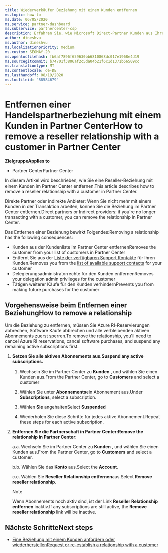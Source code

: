 ```yaml
---
title: Wiederverkäufer Beziehung mit einem Kunden entfernen
ms.topic: how-to
ms.date: 06/05/2020
ms.service: partner-dashboard
ms.subservice: partnercenter-csp
description: Erfahren Sie, wie Microsoft Direct-Partner Kunden aus Ihrer Liste entfernen, Delegierte Administratorrechte entfernen und die Unterstützung für einen Kunden nicht mehr unterstützen oder erwerben können.
author: dineshvu
ms.author: dineshvu
ms.localizationpriority: medium
ms.custom: SEOMAY.20
ms.openlocfilehash: fb6af7896f659630bb6810868dc017e1968e4d19
ms.sourcegitcommit: b74701f3806af2c5da04b21f6c1d1371b56509cc
ms.translationtype: MT
ms.contentlocale: de-DE
ms.lasthandoff: 08/19/2020
ms.locfileid: "88584679"
---
```

# <a name="how-to-remove-a-reseller-relationship-with-a-customer-in-partner-center"></a><span data-ttu-id="7fb92-103">Entfernen einer Handelspartnerbeziehung mit einem Kunden in Partner Center</span><span class="sxs-lookup"><span data-stu-id="7fb92-103">How to remove a reseller relationship with a customer in Partner Center</span></span>

<span data-ttu-id="7fb92-104">**Zielgruppe**</span><span class="sxs-lookup"><span data-stu-id="7fb92-104">**Applies to**</span></span>

- <span data-ttu-id="7fb92-105">Partner Center</span><span class="sxs-lookup"><span data-stu-id="7fb92-105">Partner Center</span></span>

<span data-ttu-id="7fb92-106">In diesem Artikel wird beschrieben, wie Sie eine Reseller-Beziehung mit einem Kunden im Partner Center entfernen.</span><span class="sxs-lookup"><span data-stu-id="7fb92-106">This article describes how to remove a reseller relationship with a customer in Partner Center.</span></span>

<span data-ttu-id="7fb92-107">Direkte Partner oder indirekte Anbieter: Wenn Sie nicht mehr mit einem Kunden in der Transaktion arbeiten, können Sie die Beziehung im Partner Center entfernen.</span><span class="sxs-lookup"><span data-stu-id="7fb92-107">Direct partners or Indirect providers: if you're no longer transacting with a customer, you can remove the relationship in Partner Center.</span></span>

<span data-ttu-id="7fb92-108">Das Entfernen einer Beziehung bewirkt Folgendes:</span><span class="sxs-lookup"><span data-stu-id="7fb92-108">Removing a relationship has the following consequences:</span></span>

- <span data-ttu-id="7fb92-109">Kunden aus der Kundenliste im Partner Center entfernen</span><span class="sxs-lookup"><span data-stu-id="7fb92-109">Removes the customer from your list of customers in Partner Center</span></span>
- <span data-ttu-id="7fb92-110">Entfernt Sie aus der [Liste der verfügbaren Support Kontakte](assign-support-contacts.md) für Ihren Kunden.</span><span class="sxs-lookup"><span data-stu-id="7fb92-110">Removes you from the [list of available support contacts](assign-support-contacts.md) for your customer</span></span>
- <span data-ttu-id="7fb92-111">Delegierungsadministratorrechte für den Kunden entfernen</span><span class="sxs-lookup"><span data-stu-id="7fb92-111">Removes your delegation admin privileges for the customer</span></span>
- <span data-ttu-id="7fb92-112">Tätigen weiterer Käufe für den Kunden verhindern</span><span class="sxs-lookup"><span data-stu-id="7fb92-112">Prevents you from making future purchases for the customer</span></span>

## <a name="how-to-remove-a-relationship"></a><span data-ttu-id="7fb92-113">Vorgehensweise beim Entfernen einer Beziehung</span><span class="sxs-lookup"><span data-stu-id="7fb92-113">How to remove a relationship</span></span>

<span data-ttu-id="7fb92-114">Um die Beziehung zu entfernen, müssen Sie Azure RI-Reservierungen abbrechen, Software Käufe abbrechen und alle verbleibenden aktiven Abonnements zuerst sperren.</span><span class="sxs-lookup"><span data-stu-id="7fb92-114">To remove the relationship, you'll need to cancel Azure RI reservations, cancel software purchases, and suspend any remaining active subscriptions first.</span></span>

1. <span data-ttu-id="7fb92-115">**Setzen Sie alle aktiven Abonnements aus.**</span><span class="sxs-lookup"><span data-stu-id="7fb92-115">**Suspend any active subscriptions.**</span></span>

   1. <span data-ttu-id="7fb92-116">Wechseln Sie im Partner Center zu **Kunden** , und wählen Sie einen Kunden aus.</span><span class="sxs-lookup"><span data-stu-id="7fb92-116">From the Partner Center, go to **Customers** and select a customer</span></span>

   2. <span data-ttu-id="7fb92-117">Wählen Sie unter **Abonnements**ein Abonnement aus.</span><span class="sxs-lookup"><span data-stu-id="7fb92-117">Under **Subscriptions**, select a subscription.</span></span>

   3. <span data-ttu-id="7fb92-118">Wählen **Sie** angehalten</span><span class="sxs-lookup"><span data-stu-id="7fb92-118">Select **Suspended**</span></span>

   4. <span data-ttu-id="7fb92-119">Wiederholen Sie diese Schritte für jedes aktive Abonnement.</span><span class="sxs-lookup"><span data-stu-id="7fb92-119">Repeat these steps for each active subscription.</span></span>

2. <span data-ttu-id="7fb92-120">**Entfernen Sie die Partnerschaft in Partner Center:**</span><span class="sxs-lookup"><span data-stu-id="7fb92-120">**Remove the relationship in Partner Center:**</span></span>

   <span data-ttu-id="7fb92-121">a.</span><span class="sxs-lookup"><span data-stu-id="7fb92-121">a.</span></span> <span data-ttu-id="7fb92-122">Wechseln Sie im Partner Center zu **Kunden** , und wählen Sie einen Kunden aus.</span><span class="sxs-lookup"><span data-stu-id="7fb92-122">From the Partner Center, go to **Customers** and select a customer.</span></span>

   <span data-ttu-id="7fb92-123">b.</span><span class="sxs-lookup"><span data-stu-id="7fb92-123">b.</span></span> <span data-ttu-id="7fb92-124">Wählen Sie das **Konto** aus.</span><span class="sxs-lookup"><span data-stu-id="7fb92-124">Select the **Account**.</span></span>

   <span data-ttu-id="7fb92-125">c.</span><span class="sxs-lookup"><span data-stu-id="7fb92-125">c.</span></span> <span data-ttu-id="7fb92-126">Wählen Sie **Reseller Relationship entfernen**aus.</span><span class="sxs-lookup"><span data-stu-id="7fb92-126">Select **Remove reseller relationship**.</span></span>

   > [!NOTE]
   > <span data-ttu-id="7fb92-127">Wenn Abonnements noch aktiv sind, ist der Link **Reseller Relationship entfernen** inaktiv.</span><span class="sxs-lookup"><span data-stu-id="7fb92-127">If any subscriptions are still active, the **Remove reseller relationship** link will be inactive.</span></span>

## <a name="next-steps"></a><span data-ttu-id="7fb92-128">Nächste Schritte</span><span class="sxs-lookup"><span data-stu-id="7fb92-128">Next steps</span></span>

- [<span data-ttu-id="7fb92-129">Eine Beziehung mit einem Kunden anfordern oder wiederherstellen</span><span class="sxs-lookup"><span data-stu-id="7fb92-129">Request or re-establish a relationship with a customer</span></span>](request-a-relationship-with-a-customer.md)
